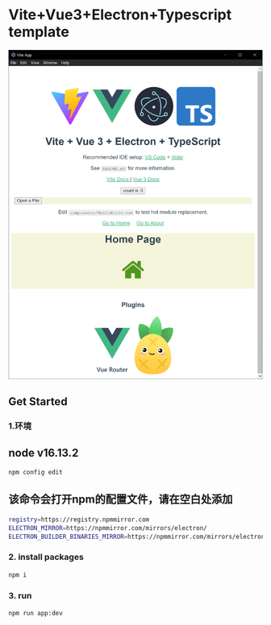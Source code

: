 # Vite+Vue3+Electron+Typescript template

![screenshot](./src/assets/screenshot.png)

## Get Started

### 1.环境

## node  v16.13.2

```bash
npm config edit
```

## 该命令会打开npm的配置文件，请在空白处添加

```bash
registry=https://registry.npmmirror.com
ELECTRON_MIRROR=https://npmmirror.com/mirrors/electron/
ELECTRON_BUILDER_BINARIES_MIRROR=https://npmmirror.com/mirrors/electron-builder-binaries/

```
### 2. install packages

```bash
npm i
```

### 3.  run

```bash
npm run app:dev
```
